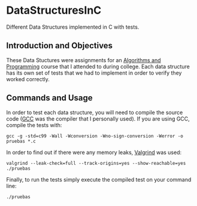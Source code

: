 # DataStructuresInC
Different Data Structures implemented in C with tests.

## Introduction and Objectives
These Data Stuctures were assignments for an [Algorithms and Programming](https://algoritmos-rw.github.io/algo2/) course that I attended to during college. Each data structure has its own set of tests that we had to implement in order to verify they worked correctly.

## Commands and Usage
In order to test each data structure, you will need to compile the source code ([GCC](https://gcc.gnu.org/) was the compiler that I personally used). If you are using GCC, compile the tests with:
```
gcc -g -std=c99 -Wall -Wconversion -Wno-sign-conversion -Werror -o pruebas *.c
```
In order to find out if there were any memory leaks, [Valgrind](https://valgrind.org/) was used:
```
valgrind --leak-check=full --track-origins=yes --show-reachable=yes ./pruebas
```

Finally, to run the tests simply execute the compiled test on your command line:
```
./pruebas
```
